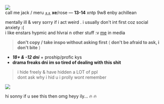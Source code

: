 ![](https://cdn.discordapp.com/attachments/1021493695759003668/1085989429040140408/image.png)  
call me jack / meru [++](https://en.pronouns.page/@gigolo) **xe**/rose — **13-14** xntp 9w8 enby achillean  

mentally ill & very sorry if i act weird . i usually don't int first coz social anxiety :(  
i like enstars hypmic and hlvrai n other stuff :v [me](https://txti.es/lastwish) in media  

> **don't copy / take inspo without asking first** ( **don't be afraid to ask, i don't bite** )

+ _**18+ & -12 dni**_ + proship/profic kys 
+ **drama freaks dni im so tired of dealing with this shit**
 
> i hide freely & have hidden a LOT of ppl  
> dont ask why i hid u i prolly wont remember

![](https://cdn.discordapp.com/attachments/729124835296280689/1068074827069542440/image.jpeg)

hi sonny if u see this then omg heyy ily... :fire: :fire:
